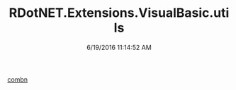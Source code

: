 ﻿---
title: RDotNET.Extensions.VisualBasic.utils
date: 6/19/2016 11:14:52 AM
---

[combn](T-RDotNET.Extensions.VisualBasic.utils.combn.html)
